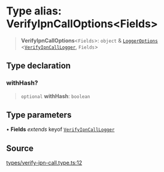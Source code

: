 # Type alias: VerifyIpnCallOptions\<Fields\>

> **VerifyIpnCallOptions**\<`Fields`\>: `object` & [`LoggerOptions`](LoggerOptions.md) \<[`VerifyIpnCallLogger`](VerifyIpnCallLogger.md), `Fields`\>

## Type declaration

### withHash?

> `optional` **withHash**: `boolean`

## Type parameters

• **Fields** *extends* keyof [`VerifyIpnCallLogger`](VerifyIpnCallLogger.md)

## Source

[types/verify-ipn-call.type.ts:12](https://github.com/lehuygiang28/vnpay/blob/e5d2c2c4802c32c8fbad34e0595b2cfeb2281905/src/types/verify-ipn-call.type.ts#L12)
